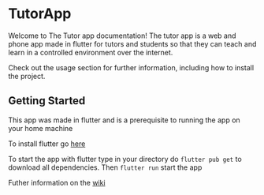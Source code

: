 # TutorApp

Welcome to The Tutor app documentation!
The tutor app is a web and phone app made in flutter for tutors and students so that they can teach and learn in a controlled environment over the internet.

Check out the usage section for further information, including how to install the project.

## Getting Started

This app was made in flutter and is a prerequisite to running the app on your home machine

To install flutter go [here](https://docs.flutter.dev/get-started/install)

To start the app with flutter type in your directory do
`` flutter pub get ``
to download all dependencies. Then
`` flutter run `` 
start the app

Futher information on the [wiki](https://github.com/tutor-app1/tutordemo/wiki)
